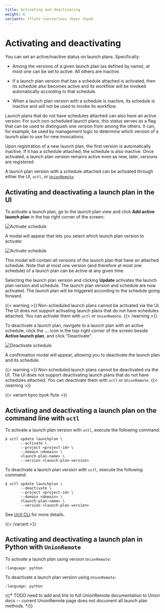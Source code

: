 ```yaml
---
title: Activating and deactivating
weight: 6
variants: +flyte +serverless +byoc +byok
---
```


# Activating and deactivating

You can set an active/inactive status on launch plans. Specifically:

* Among the versions of a given launch plan (as defined by name), at most one can be set to active.
  All others are inactive.

* If a launch plan version that has a schedule attached is activated, then its schedule also becomes active and its workflow will be invoked automatically according to that schedule.

* When a launch plan version with a schedule is inactive, its schedule is inactive and will not be used to invoke its workflow.

Launch plans that do not have schedules attached can also have an active version.
For such non-scheduled launch plans, this status serves as a flag that can be used to distinguish one version from among the others.
It can, for example, be used by management logic to determine which version of a launch plan to use for new invocations.

Upon registration of a new launch plan, the first version is automatically inactive.
If it has a schedule attached, the schedule is also inactive.
Once activated, a launch plan version remains active even as new, later, versions are registered.

A launch plan version with a schedule attached can be activated through either the UI, `uctl`, or [`UnionRemote`](../../../user-guide/development-cycle/union-remote/index.md).

## Activating and deactivating a launch plan in the UI

To activate a launch plan, go to the launch plan view and click **Add active launch plan** in the top right corner of the screen:

![Activate schedule](/_static/images/user-guide/core-concepts/launch-plans/activating-and-deactivating/add-active-launch-plan.png)

A modal will appear that lets you select which launch plan version to activate:

![Activate schedule](/_static/images/user-guide/core-concepts/launch-plans/activating-and-deactivating/update-active-launch-plan-dialog.png)

This modal will contain all versions of the launch plan that have an attached schedule.
Note that at most one version (and therefore at most one schedule) of a launch plan can be active at any given time.

Selecting the launch plan version and clicking **Update** activates the launch plan version and schedule.
The launch plan version and schedule are now activated. The launch plan will be triggered according to the schedule going forward.

{{< warning >}}
Non-scheduled launch plans cannot be activated via the UI.
The UI does not support activating launch plans that do not have schedules attached.
You can activate them with `uctl` or `UnionRemote`.
{{< /warning >}}

To deactivate a launch plan, navigate to a launch plan with an active schedule, click the **...** icon in the top-right corner of the screen beside **Active launch plan**, and click “Deactivate”.

![Deactivate schedule](/_static/images/user-guide/core-concepts/launch-plans/activating-and-deactivating/deactivate-launch-plan.png)

A confirmation modal will appear, allowing you to deactivate the launch plan and its schedule.

{{< warning >}}
Non-scheduled launch plans cannot be deactivated via the UI.
The UI does not support deactivating launch plans that do not have schedules attached.
You can deactivate them with `uctl` or `UnionRemote`.
{{< /warning >}}

{{< variant byoc byok flyte >}}

## Activating and deactivating a launch plan on the command line with `uctl`

To activate a launch plan version with `uctl`, execute the following command:

```shell
$ uctl update launchplan \
       --activate \
       --project <project-id> \
       --domain <domain> \
       <launch-plan-name> \
       --version <launch-plan-version>
```


To deactivate a launch plan version with `uctl`, execute the following command:

```shell
$ uctl update launchplan \
       --deactivate \
       --project <project-id> \
       --domain <domain> \
       <launch-plan-name> \
       --version <launch-plan-version>
```


See [Uctl CLI](../../../api-reference/uctl-cli/index.md) for more details.

{{< /variant >}}

## Activating and deactivating a launch plan in Python with `UnionRemote`

To activate a launch plan using version `UnionRemote`:

```--literalinclude-- ../../../_static/includes/core-concepts/launch-plans/activating-and-deactivating/example_1.py
:language: python
```

To deactivate a launch plan version using `UnionRemote`:

```--literalinclude-- ../../../_static/includes/core-concepts/launch-plans/activating-and-deactivating/example_2.py
:language: python
```

{{/* TODO need to add and link to full UnionRemote documentation to Union docs -- current UnionRemote page does not document all launch plan methods. */}}
